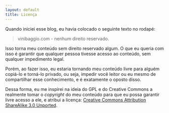 ```yaml
---
layout: default
title: Licença
---
```


Quando iniciei esse blog, eu havia colocado o seguinte texto no rodapé:

> vinibaggio.com - nenhum direito reservado.

Isso torna meu conteúdo sem direito reservado algum. O que eu queria
com isso é garantir que qualquer pessoa tivesse acesso ao conteúdo,
sem qualquer impedimento legal. 

Porém, ao fazer isso, eu estaria tornando meu conteúdo livre para
alguém copiá-lo e torná-lo privado, ou seja, impedir você leitor ou
eu mesmo de compartilhar esse conhecimento, e é exatamente o oposto disso.

Dessa forma, eu me inspirei na ideia do GPL e do Creative Commons a realmente
tomar o _copyright_ do meu conteúdo para que eu possa garantir livre acesso
a ele, e atribui a licença: [Creative Commons Attribution ShareAlike 3.0
Unported](http://creativecommons.org/licenses/by-sa/3.0/).
